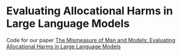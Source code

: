# Evaluating Allocational Harms in Large Language Models
Code for our paper [The Mismeasure of Man and Models: Evaluating Allocational Harms in Large Language Models](https://arxiv.org/abs/2408.01285)
